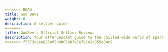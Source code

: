 ```yaml
---
<<<<<<< HEAD
title: Gud Bevs
weight: 0
description: A seltzer guide
=======
title: GudBev's Official Seltzer Reviews
description: Your effervescant guide to the chilled wide world of sparkling beverages.
>>>>>>> f5373caee826e65b0807ebfa7e7b141c955e84c9
---
```

